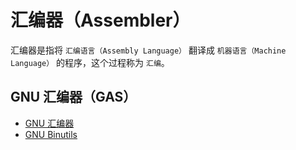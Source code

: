 # 汇编器（Assembler）

汇编器是指将 `汇编语言（Assembly Language）` 翻译成 `机器语言（Machine Language）` 的程序，这个过程称为 `汇编`。

## GNU 汇编器（GAS）

* [GNU 汇编器](https://zh.wikipedia.org/wiki/GNU%E6%B1%87%E7%BC%96%E5%99%A8)
* [GNU Binutils](https://zh.wikipedia.org/wiki/GNU_Binutils)